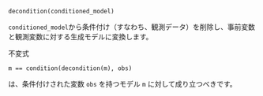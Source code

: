 ```
decondition(conditioned_model)
```

`conditioned_model`から条件付け（すなわち、観測データ）を削除し、事前変数と観測変数に対する生成モデルに変換します。

不変式 

```
m == condition(decondition(m), obs)
```

は、条件付けされた変数 `obs` を持つモデル `m` に対して成り立つべきです。
